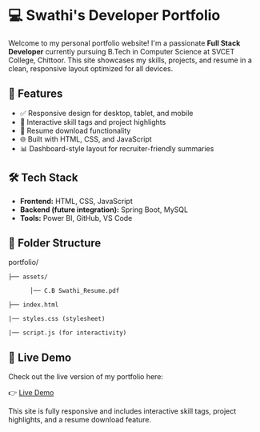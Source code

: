 # 💻 Swathi's Developer Portfolio

Welcome to my personal portfolio website! I'm a passionate **Full Stack Developer** currently pursuing B.Tech in Computer Science at SVCET College, Chittoor. This site showcases my skills, projects, and resume in a clean, responsive layout optimized for all devices.

## 🚀 Features

- ✅ Responsive design for desktop, tablet, and mobile
- 🎯 Interactive skill tags and project highlights
- 📄 Resume download functionality
- 🌐 Built with HTML, CSS, and JavaScript
- 📊 Dashboard-style layout for recruiter-friendly summaries

## 🛠️ Tech Stack

- **Frontend:** HTML, CSS, JavaScript
- **Backend (future integration):** Spring Boot, MySQL
- **Tools:** Power BI, GitHub, VS Code

## 📁 Folder Structure

portfolio/

    ├── assets/   
    
          │── C.B Swathi_Resume.pdf 
          
    ├── index.html   
    
    |── styles.css (stylesheet) 
    
    |── script.js (for interactivity)


## 🔗 Live Demo

Check out the live version of my portfolio here:

👉 [Live Demo](https://swa-thi1.github.io/Portfolio/)

This site is fully responsive and includes interactive skill tags, project highlights, and a resume download feature.



